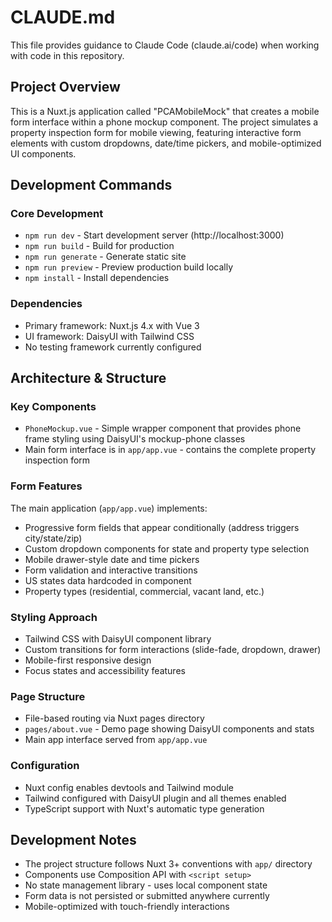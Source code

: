 # CLAUDE.md

This file provides guidance to Claude Code (claude.ai/code) when working with code in this repository.

## Project Overview

This is a Nuxt.js application called "PCAMobileMock" that creates a mobile form interface within a phone mockup component. The project simulates a property inspection form for mobile viewing, featuring interactive form elements with custom dropdowns, date/time pickers, and mobile-optimized UI components.

## Development Commands

### Core Development
- `npm run dev` - Start development server (http://localhost:3000)
- `npm run build` - Build for production
- `npm run generate` - Generate static site
- `npm run preview` - Preview production build locally
- `npm install` - Install dependencies

### Dependencies
- Primary framework: Nuxt.js 4.x with Vue 3
- UI framework: DaisyUI with Tailwind CSS
- No testing framework currently configured

## Architecture & Structure

### Key Components
- `PhoneMockup.vue` - Simple wrapper component that provides phone frame styling using DaisyUI's mockup-phone classes
- Main form interface is in `app/app.vue` - contains the complete property inspection form

### Form Features
The main application (`app/app.vue`) implements:
- Progressive form fields that appear conditionally (address triggers city/state/zip)
- Custom dropdown components for state and property type selection
- Mobile drawer-style date and time pickers
- Form validation and interactive transitions
- US states data hardcoded in component
- Property types (residential, commercial, vacant land, etc.)

### Styling Approach
- Tailwind CSS with DaisyUI component library
- Custom transitions for form interactions (slide-fade, dropdown, drawer)
- Mobile-first responsive design
- Focus states and accessibility features

### Page Structure
- File-based routing via Nuxt pages directory
- `pages/about.vue` - Demo page showing DaisyUI components and stats
- Main app interface served from `app/app.vue`

### Configuration
- Nuxt config enables devtools and Tailwind module
- Tailwind configured with DaisyUI plugin and all themes enabled
- TypeScript support with Nuxt's automatic type generation

## Development Notes

- The project structure follows Nuxt 3+ conventions with `app/` directory
- Components use Composition API with `<script setup>`
- No state management library - uses local component state
- Form data is not persisted or submitted anywhere currently
- Mobile-optimized with touch-friendly interactions